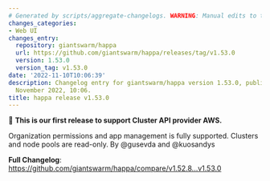 ```yaml
---
# Generated by scripts/aggregate-changelogs. WARNING: Manual edits to this files will be overwritten.
changes_categories:
- Web UI
changes_entry:
  repository: giantswarm/happa
  url: https://github.com/giantswarm/happa/releases/tag/v1.53.0
  version: 1.53.0
  version_tag: v1.53.0
date: '2022-11-10T10:06:39'
description: Changelog entry for giantswarm/happa version 1.53.0, published on 10
  November 2022, 10:06.
title: happa release v1.53.0
---
```


🚀 **This is our first release to support Cluster API provider AWS.**

Organization permissions and app management is fully supported. Clusters and node pools are read-only. By @gusevda and @kuosandys

**Full Changelog**: https://github.com/giantswarm/happa/compare/v1.52.8...v1.53.0
